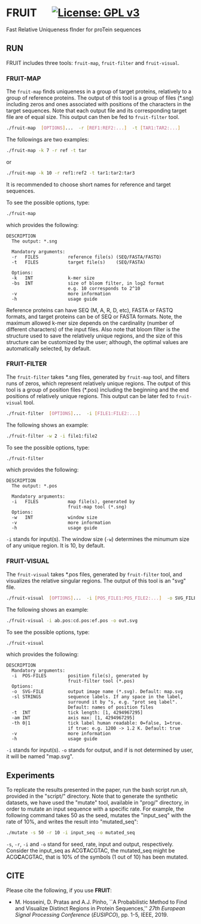 # FRUIT &nbsp;&nbsp;&nbsp;&nbsp; [![License: GPL v3](https://img.shields.io/badge/License-GPL%20v3-blue.svg)](LICENSE)
Fast Relative Uniqueness fInder for proTein sequences

## RUN
FRUIT includes three tools: `fruit-map`, `fruit-filter` and `fruit-visual`.

### FRUIT-MAP
The `fruit-map` finds uniqueness in a group of target proteins, relatively to a group of reference proteins. The output of this tool is a group of files (*.sng) including zeros and ones associated with positions of the characters in the target sequences. Note that each output file and its corresponding target file are of equal size. This output can then be fed to `fruit-filter` tool.

```bash
./fruit-map  [OPTIONS]...  -r [REF1:REF2:...]  -t [TAR1:TAR2:...]
```
The followings are two examples:
```bash
./fruit-map -k 7 -r ref -t tar
```
or
```bash
./fruit-map -k 10 -r ref1:ref2 -t tar1:tar2:tar3
```
It is recommended to choose short names for reference and target sequences.

To see the possible options, type:
```bash
./fruit-map
```
which provides the following:
```text
DESCRIPTION
  The output: *.sng

  Mandatory arguments:
  -r   FILES           reference file(s) (SEQ/FASTA/FASTQ)
  -t   FILES           target file(s)    (SEQ/FASTA)

  Options:
  -k   INT             k-mer size
  -bs  INT             size of bloom filter, in log2 format
                       e.g. 10 corresponds to 2^10
  -v                   more information
  -h                   usage guide
```
Reference proteins can have SEQ (M, A, R, D, etc), FASTA or FASTQ formats, and target proteins can be of SEQ or FASTA formats. Note, the maximum allowed k-mer size depends on the cardinality (number of different characters) of the input files. Also note that bloom filter is the structure used to save the relatively unique regions, and the size of this structure can be customized by the user; although, the optimal values are automatically selected, by default.

### FRUIT-FILTER
The `fruit-filter` takes \*.sng files, generated by `fruit-map` tool, and filters runs of zeros, which represent relatively unique regions. The output of this tool is a group of position files (*.pos) including the beginning and the end positions of relatively unique regions. This output can be later fed to `fruit-visual` tool.

```bash
./fruit-filter  [OPTIONS]...  -i [FILE1:FILE2:...]
```

The following shows an example:
```bash
./fruit-filter -w 2 -i file1:file2
```

To see the possible options, type:
```bash
./fruit-filter
```
which provides the following:
```text
DESCRIPTION
  The output: *.pos

  Mandatory arguments:
  -i   FILES           map file(s), generated by
                       fruit-map tool (*.sng)
  Options:
  -w   INT             window size
  -v                   more information
  -h                   usage guide
```
`-i` stands for input(s). The window size (`-w`) determines the minumum size of any unique region. It is 10, by default.

### FRUIT-VISUAL
The `fruit-visual` takes \*.pos files, generated by `fruit-filter` tool, and visualizes the relative singular regions. The output of this tool is an "svg" file.

```bash
./fruit-visual  [OPTIONS]...  -i [POS_FILE1:POS_FILE2:...]  -o SVG_FILE
```

The following shows an example:
```bash
./fruit-visual -i ab.pos:cd.pos:ef.pos -o out.svg
```

To see the possible options, type:
```bash
./fruit-visual
```
which provides the following:
```text
DESCRIPTION
  Mandatory arguments:
  -i  POS-FILES        position file(s), generated by
                       fruit-filter tool (*.pos)
  Options:
  -o  SVG-FILE         output image name (*.svg). Default: map.svg
  -sl STRINGS          sequence labels. If any space in the label,
                       surround it by "s, e.g. "prot seq label".
                       Default: names of position files
  -t  INT              tick length: [1, 4294967295]
  -am INT              axis max: [1, 4294967295]
  -th 0|1              tick label human readable: 0=false, 1=true.
                       if true: e.g. 1200 -> 1.2 K. Default: true
  -v                   more information
  -h                   usage guide
```
`-i` stands for input(s). `-o` stands for output, and if is not determined by user, it will be named "map.svg".

## Experiments
To replicate the results presented in the paper, run the bash script *run.sh*, provided in the "script/" directory. Note that to generate the synthetic datasets, we have used the "mutate" tool, available in "prog/" directory, in order to mutate an input sequence with a specific rate. For example, the following command takes 50 as the seed, mutates the "input_seq" with the rate of 10%, and writes the result into "mutated_seq":
```bash
./mutate -s 50 -r 10 -i input_seq -o mutated_seq
```
`-s`, `-r`, `-i` and `-o` stand for seed, rate, input and output, respectively. Consider the input_seq as ACG**T**ACGTAC, the mutated_seq might be ACG**C**ACGTAC, that is 10% of the symbols (1 out of 10) has been mutated.

<!-- ## Example -->

<!-- ### Compare fruit with other methods
In order for comparison, you might set the parameters in 
"run.sh" bash script, then run it:
```bash
./run.sh
```
With this script, you can download the datasets, install the dependencies, 
install the other tools, run all the tools, and finally, visualize the results. -->

## CITE
Please cite the following, if you use **FRUIT**:
* M. Hosseini, D. Pratas and A.J. Pinho, ``A Probabilistic Method to Find and Visualize Distinct Regions in Protein Sequences,'' *27th European Signal Processing Conference* (*EUSIPCO*), pp. 1-5, IEEE, 2019.
